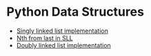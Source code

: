 # Python Data Structures
<ul>
  <li><a href="https://github.com/prateekguptaiiitk/python-data-structures/blob/main/singly-linked-list.py">Singly linked list implementation</a></li>
  <li><a href="https://github.com/prateekguptaiiitk/python-data-structures/blob/main/nth-from-last.py">Nth from last in SLL</a></li>
  <li><a href="https://github.com/prateekguptaiiitk/python-data-structures/blob/main/doubly-linked-list.py">Doubly linked list implementation</a></li>
</ul>
